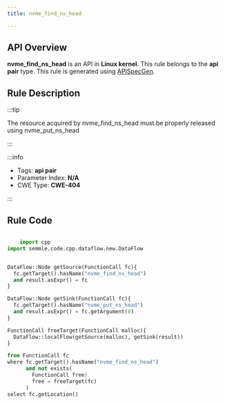 ```yaml
---
title: nvme_find_ns_head

---
```



## API Overview
**nvme_find_ns_head** is an API in **Linux kernel**. This rule belongs to the **api pair** type. This rule is generated using [APISpecGen](../../tools/APISpecGen).
## Rule Description

:::tip

The resource acquired by nvme_find_ns_head must be properly released using nvme_put_ns_head

:::

:::info

- Tags: **api pair**
- Parameter Index: **N/A**
- CWE Type: **CWE-404**

:::

## Rule Code
```python

    import cpp
import semmle.code.cpp.dataflow.new.DataFlow


DataFlow::Node getSource(FunctionCall fc){
  fc.getTarget().hasName("nvme_find_ns_head")
  and result.asExpr() = fc
}

DataFlow::Node getSink(FunctionCall fc){
  fc.getTarget().hasName("nvme_put_ns_head")
  and result.asExpr() = fc.getArgument(0)
}

FunctionCall freeTarget(FunctionCall malloc){
  DataFlow::localFlow(getSource(malloc), getSink(result))
}

from FunctionCall fc
where fc.getTarget().hasName("nvme_find_ns_head")
      and not exists(
        FunctionCall free| 
        free = freeTarget(fc)
      )
select fc.getLocation()

    
```